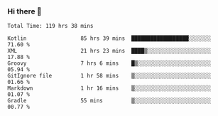 ### Hi there 👋

<!--START_SECTION:waka-->

```text
Total Time: 119 hrs 38 mins

Kotlin                 85 hrs 39 mins  ██████████████████░░░░░░░   71.60 %
XML                    21 hrs 23 mins  ████▒░░░░░░░░░░░░░░░░░░░░   17.88 %
Groovy                 7 hrs 6 mins    █▒░░░░░░░░░░░░░░░░░░░░░░░   05.94 %
GitIgnore file         1 hr 58 mins    ▒░░░░░░░░░░░░░░░░░░░░░░░░   01.66 %
Markdown               1 hr 16 mins    ▒░░░░░░░░░░░░░░░░░░░░░░░░   01.07 %
Gradle                 55 mins         ▒░░░░░░░░░░░░░░░░░░░░░░░░   00.77 %
```

<!--END_SECTION:waka-->

<!--
**AndroidLion48/AndroidLion48** is a ✨ _special_ ✨ repository because its `README.md` (this file) appears on your GitHub profile.

Here are some ideas to get you started:

- 🔭 I’m currently working on becoming a full time professional software developer for Android Mobile Applications
- 🌱 I’m currently learning Kotlin, Jetpack Compose, and Android Studio.
- 👯 I’m looking to collaborate on Mobile Applications
- 🤔 I’m looking for help with career advancement.
- 💬 Ask me about my journey in entering the Software Development Industry
- 📫 How to reach me: Here
- 😄 Pronouns: Him
- ⚡ Fun fact: Something
-->
